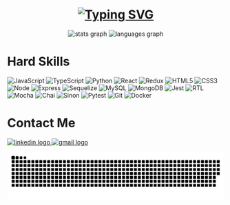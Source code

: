 <h1 align="center">
<a href="https://git.io/typing-svg"><img src="https://readme-typing-svg.herokuapp.com?weight=600&pause=1000&color=86DD15&center=true&vCenter=true&width=435&lines=Hello%2C+I+am+Gabriel" alt="Typing SVG" /></a>
</h1>

<div align="center">
<img src="https://github-readme-stats-git-masterrstaa-rickstaa.vercel.app/api?username=gabrielgr99&show_icons=true&theme=dark&include_all_commits=true&count_private=true&ring_color=86DD15&title_color=86DD15" height="160" alt="stats graph"/>

<img src="https://github-readme-stats-git-masterrstaa-rickstaa.vercel.app/api/top-langs/?username=gabrielgr99&layout=compact&langs_count=3&theme=dark&title_color=86DD15" height="160" alt="languages graph"/>
</div>

<h1 align="left">Hard Skills</h1>

![JavaScript](https://img.shields.io/badge/javascript-%23323330.svg?style=for-the-badge&logo=javascript&logoColor=%23F7DF1E)
![TypeScript](https://img.shields.io/badge/typescript-%23007ACC.svg?style=for-the-badge&logo=typescript&logoColor=white)
![Python](https://img.shields.io/badge/Python-black?style=for-the-badge&logo=python&logoColor=blue)
![React](https://img.shields.io/badge/react-%2320232a.svg?style=for-the-badge&logo=react&logoColor=%2361DAFB) 
![Redux](https://img.shields.io/badge/redux-%23593d88.svg?style=for-the-badge&logo=redux&logoColor=white) 
![HTML5](https://img.shields.io/badge/html5-%23E34F26.svg?style=for-the-badge&logo=html5&logoColor=white) 
![CSS3](https://img.shields.io/badge/css3-%231572B6.svg?style=for-the-badge&logo=css3&logoColor=white)
![Node](https://img.shields.io/badge/Node.js-339933?style=for-the-badge&logo=nodedotjs&logoColor=white)
![Express](https://img.shields.io/badge/Express.js-000000?style=for-the-badge&logo=express&logoColor=white)
![Sequelize](https://img.shields.io/badge/Sequelize-black?style=for-the-badge&logo=Sequelize&logoColor=blue)
![MySQL](https://img.shields.io/badge/MySQL-005C84?style=for-the-badge&logo=mysql&logoColor=white)
![MongoDB](https://img.shields.io/badge/MongoDB-339933?style=for-the-badge&logo=mongodb&logoColor=white) 
![Jest](https://img.shields.io/badge/Jest-C21325?style=for-the-badge&logo=jest&logoColor=white)
![RTL](https://img.shields.io/badge/testing%20library-323330?style=for-the-badge&logo=testing-library&logoColor=red)
![Mocha](https://img.shields.io/badge/Mocha-8D6748?style=for-the-badge&logo=Mocha&logoColor=white)
![Chai](https://img.shields.io/badge/chai-A30701?style=for-the-badge&logo=chai&logoColor=white)
![Sinon](https://img.shields.io/badge/sinon.js-323330?style=for-the-badge&logo=sinon)
![Pytest](https://img.shields.io/badge/pytest-%23323330.svg?style=for-the-badge&logo=pytest&logoColor=%23F7DF1E)
![Git](https://img.shields.io/badge/GIT-E44C30?style=for-the-badge&logo=git&logoColor=white) 
![Docker](https://img.shields.io/badge/docker-%23007ACC.svg?style=for-the-badge&logo=docker&logoColor=white)

<h1 align="left">Contact Me</h1>

<a href="https://www.linkedin.com/in/gabrielgr/" target="_blank">
<img src="https://raw.githubusercontent.com/maurodesouza/profile-readme-generator/master/src/assets/icons/social/linkedin/default.svg" width="62" height="50" alt="linkedin logo"/>
</a>

<a href="mailto:gabrielbj99@gmail.com" target="_blank">
<img src="https://raw.githubusercontent.com/maurodesouza/profile-readme-generator/master/src/assets/icons/social/gmail/default.svg" width="62" height="50" alt="gmail logo"/>
</a>

![Snake animation](https://github.com/gabrielgr99/gabrielgr99/blob/output/github-contribution-grid-snake.svg)
